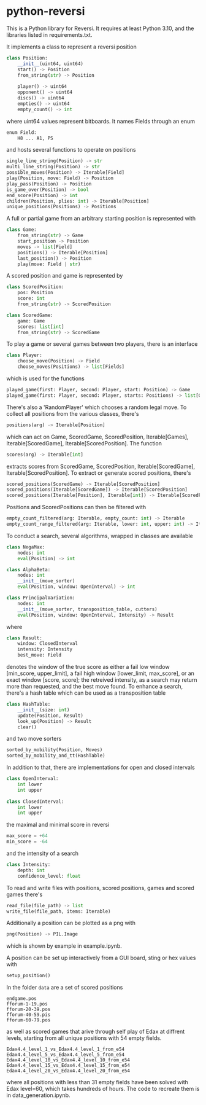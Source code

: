 # python-reversi

This is a Python library for Reversi.
It requires at least Python 3.10, and the libraries listed in requirements.txt.

It implements a class to represent a reversi position
```python
class Position:
	__init__(uint64, uint64)
	start() -> Position		
	from_string(str) -> Position
	
	player() -> uint64
	opponent() -> uint64
	discs() -> uint64
	empties() -> uint64
	empty_count() -> int
```

where uint64 values represent bitboards.
It names Fields through an enum
```python
enum Field:
	H8 ... A1, PS
```

and hosts several functions to operate on positions
```python
single_line_string(Position) -> str
multi_line_string(Position) -> str
possible_moves(Position) -> Iterable[Field]
play(Position, move: Field) -> Position
play_pass(Position) -> Position
is_game_over(Position) -> bool
end_score(Position) -> int
children(Position, plies: int) -> Iterable[Position]
unique_positions(Positions) -> Positions
```

A full or partial game from an arbitrary starting position is represented with
```python
class Game:
	from_string(str) -> Game
	start_position -> Position
	moves -> list[Field]
	positions() -> Iterable[Position]
	last_position() -> Position
	play(move: Field | str)
```

A scored position and game is represented by
```python
class ScoredPosition:
	pos: Position
	score: int
	from_string(str) -> ScoredPosition

class ScoredGame:
	game: Game
	scores: list[int]
	from_string(str) -> ScoredGame
```

To play a game or several games between two players, there is an interface
```python
class Player:
	choose_move(Position) -> Field
	choose_moves(Positions) -> list[Fields]
```

which is used for the functions

```python
played_game(first: Player, second: Player, start: Position) -> Game
played_game(first: Player, second: Player, starts: Positions) -> list[Game]
```

There's also a 'RandomPlayer' which chooses a random legal move.
To collect all positions from the various classes, there's 
```python
positions(arg) -> Iterable[Position]
```

which can act on Game, ScoredGame, ScoredPosition, Iterable[Games], Iterable[ScoredGame], Iterable[ScoredPosition].
The function
```python
scores(arg) -> Iterable[int]
```

extracts scores from ScoredGame, ScoredPosition, Iterable[ScoredGame], Iterable[ScoredPosition].
To extract or generate scored positions, there's
```python
scored_positions(ScoredGame) -> Iterable[ScoredPosition]
scored_positions(Iterable[ScoredGame]) -> Iterable[ScoredPosition]
scored_positions(Iterable[Position], Iterable[int]) -> Iterable[ScoredPosition]
```

Positions and ScoredPositions can then be filtered with
```python
empty_count_filtered(arg: Iterable, empty_count: int) -> Iterable
empty_count_range_filtered(arg: Iterable, lower: int, upper: int) -> Iterable
```

To conduct a search, several algorithms, wrapped in classes are available
```python
class NegaMax:
	nodes: int
	eval(Position) -> int

class AlphaBeta:
	nodes: int
	__init__(move_sorter)
	eval(Position, window: OpenInterval) -> int

class PrincipalVariation:
	nodes: int
	__init__(move_sorter, transposition_table, cutters)
	eval(Position, window: OpenInterval, Intensity) -> Result
```

where
```python
class Result:
	window: ClosedInterval
	intensity: Intensity
	best_move: Field
```

denotes the window of the true score as either
a fail low window [min_score, upper_limit],
a fail high window [lower_limit, max_score],
or an exact window [score, score];
the retreived intensity, as a search may return more than requested,
and the best move found.
To enhance a search, there's a hash table which can be used as a transposition table
```python
class HashTable:
	__init__(size: int)
	update(Position, Result)
	look_up(Position) -> Result
	clear()
```

and two move sorters
```python
sorted_by_mobility(Position, Moves)
sorted_by_mobility_and_tt(HashTable)
```

In addition to that, there are implementations for open and closed intervals
```python
class OpenInterval:
	int lower
	int upper
	
class ClosedInterval:
	int lower
	int upper
```

the maximal and minimal score in reversi
```python
max_score = +64
min_score = -64
```

and the intensity of a search
```python
class Intensity:
	depth: int
	confidence_level: float
```

To read and write files with positions, scored positions, games and scored games there's
```python
read_file(file_path) -> list
write_file(file_path, items: Iterable)
```

Additionally a position can be plotted as a png with
```python
png(Position) -> PIL.Image
```

which is shown by example in example.ipynb.

A position can be set up interactively from a GUI board, sting or hex values with
```python
setup_position()
```

In the folder `data` are a set of scored positions
```
endgame.pos
fforum-1-19.pos
fforum-20-39.pos
fforum-40-59.pis
fforum-60-79.pos
```

as well as scored games that arive through self play of Edax at diffrent levels, starting from all unique positions with 54 empty fields.
```
Edax4.4_level_1_vs_Edax4.4_level_1_from_e54
Edax4.4_level_5_vs_Edax4.4_level_5_from_e54
Edax4.4_level_10_vs_Edax4.4_level_10_from_e54
Edax4.4_level_15_vs_Edax4.4_level_15_from_e54
Edax4.4_level_20_vs_Edax4.4_level_20_from_e54
```

where all positions with less than 31 empty fields have been solved with Edax level=60, which takes hundreds of hours. The code to recreate them is in data_generation.ipynb.
